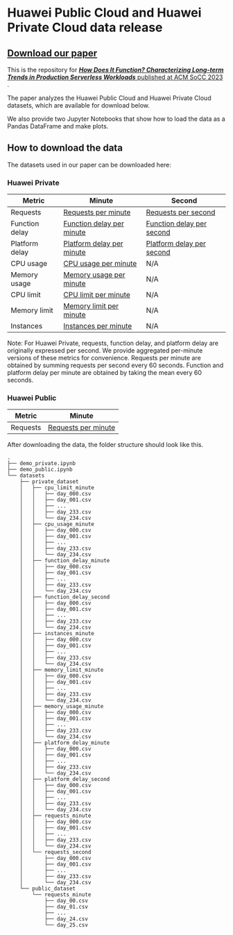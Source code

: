 # Huawei Public Cloud and Huawei Private Cloud data release

## <a href="https://github.com/sir-lab/data-release/blob/main/SoCC_2023_How_does_it_function.pdf" download>Download our paper </a>

This is the repository for <a href="https://dl.acm.org/doi/10.1145/3620678.3624783" download> ***How Does It Function? Characterizing Long-term Trends in Production Serverless Workloads*** published at ACM SoCC 2023 </a>. 

The paper analyzes the Huawei Public Cloud and Huawei Private Cloud datasets, which are available for download below. 

We also provide two Jupyter Notebooks that show how to load the data as a Pandas DataFrame and make plots.

## How to download the data

The datasets used in our paper can be downloaded here:

### Huawei Private
|Metric         |Minute         | Second     |
|---------------|---------------|------------|
|Requests       |[Requests per minute](https://sir-dataset.obs.cn-east-3.myhuaweicloud.com/datasets/private_dataset/requests_minute.zip)             |[Requests per second](https://sir-dataset.obs.cn-east-3.myhuaweicloud.com/datasets/private_dataset/requests_second.zip)           |
|Function delay |[Function delay per minute](https://sir-dataset.obs.cn-east-3.myhuaweicloud.com/datasets/private_dataset/function_delay_minute.zip) |[Function delay per second](https://sir-dataset.obs.cn-east-3.myhuaweicloud.com/datasets/private_dataset/function_delay_second.zip)     |
|Platform delay |[Platform delay per minute](https://sir-dataset.obs.cn-east-3.myhuaweicloud.com/datasets/private_dataset/platform_delay_minute.zip) |[Platform delay per second](https://sir-dataset.obs.cn-east-3.myhuaweicloud.com/datasets/private_dataset/platform_delay_second.zip     )|
|CPU usage      |[CPU usage per minute](https://sir-dataset.obs.cn-east-3.myhuaweicloud.com/datasets/private_dataset/cpu_usage_minute.zip)           |N/A      |
|Memory usage   |[Memory usage per minute](https://sir-dataset.obs.cn-east-3.myhuaweicloud.com/datasets/private_dataset/memory_usage_minute.zip)     |N/A   | 
|CPU limit      |[CPU limit per minute](https://sir-dataset.obs.cn-east-3.myhuaweicloud.com/datasets/private_dataset/cpu_limit_minute.zip)           |N/A      |
|Memory limit   |[Memory limit per minute](https://sir-dataset.obs.cn-east-3.myhuaweicloud.com/datasets/private_dataset/memory_limit_minute.zip)     |N/A   | 
|Instances      |[Instances per minute](https://sir-dataset.obs.cn-east-3.myhuaweicloud.com/datasets/private_dataset/instances_minute.zip)           |N/A      |  

Note: For Huawei Private, requests, function delay, and platform delay are originally expressed per second. We provide aggregated per-minute versions of these metrics for convenience. Requests per minute are obtained by summing requests per second every 60 seconds. Function and platform delay per minute are obtained by taking the mean every 60 seconds. 


### Huawei Public
|Metric         |Minute         |
|---------------|---------------|
|Requests       |[Requests per minute](https://sir-dataset.obs.cn-east-3.myhuaweicloud.com/datasets/public_dataset/public_dataset.zip)|



After downloading the data, the folder structure should look like this. 
```console
.
├── demo_private.ipynb
├── demo_public.ipynb
└── datasets
    ├── private_dataset
    │   ├── cpu_limit_minute
    │   │   ├── day_000.csv
    │   │   ├── day_001.csv
    │   │   ├── ... 
    │   │   ├── day_233.csv
    │   │   └── day_234.csv
    │   ├── cpu_usage_minute
    │   │   ├── day_000.csv
    │   │   ├── day_001.csv
    │   │   ├── ...
    │   │   ├── day_233.csv
    │   │   └── day_234.csv
    │   ├── function_delay_minute
    │   │   ├── day_000.csv
    │   │   ├── day_001.csv
    │   │   ├── ...
    │   │   ├── day_233.csv
    │   │   └── day_234.csv
    │   ├── function_delay_second
    │   │   ├── day_000.csv
    │   │   ├── day_001.csv
    │   │   ├── ...
    │   │   ├── day_233.csv
    │   │   └── day_234.csv
    │   ├── instances_minute
    │   │   ├── day_000.csv
    │   │   ├── day_001.csv
    │   │   ├── ...
    │   │   ├── day_233.csv
    │   │   └── day_234.csv
    │   ├── memory_limit_minute
    │   │   ├── day_000.csv
    │   │   ├── day_001.csv
    │   │   ├── ...
    │   │   ├── day_233.csv
    │   │   └── day_234.csv
    │   ├── memory_usage_minute
    │   │   ├── day_000.csv
    │   │   ├── day_001.csv
    │   │   ├── ...
    │   │   ├── day_233.csv
    │   │   └── day_234.csv
    │   ├── platform_delay_minute
    │   │   ├── day_000.csv
    │   │   ├── day_001.csv
    │   │   ├── ...
    │   │   ├── day_233.csv
    │   │   └── day_234.csv
    │   ├── platform_delay_second
    │   │   ├── day_000.csv
    │   │   ├── day_001.csv
    │   │   ├── ...
    │   │   ├── day_233.csv
    │   │   └── day_234.csv
    │   ├── requests_minute
    │   │   ├── day_000.csv
    │   │   ├── day_001.csv
    │   │   ├── ...
    │   │   ├── day_233.csv
    │   │   └── day_234.csv
    │   └── requests_second
    │       ├── day_000.csv
    │       ├── day_001.csv
    │       ├── ...
    │       ├── day_233.csv
    │       └── day_234.csv
    └── public_dataset
        └── requests_minute
            ├── day_00.csv
            ├── day_01.csv
            ├── ...
            ├── day_24.csv
            └── day_25.csv
``` 
 
 
 
 
 

